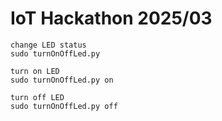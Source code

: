 # IoT Hackathon 2025/03

```Usage:
change LED status
sudo turnOnOffLed.py

turn on LED
sudo turnOnOffLed.py on

turn off LED
sudo turnOnOffLed.py off

